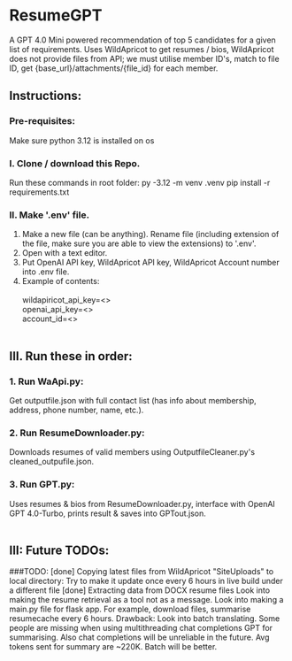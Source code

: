 # ResumeGPT
A GPT 4.0 Mini powered recommendation of top 5 candidates for a given list of requirements. Uses WildApricot to get resumes / bios, WildApricot does not provide files from API; we must utilise member ID's, match to file ID, get {base_url}/attachments/{file_id} for each member.
## Instructions:
### Pre-requisites:
Make sure python 3.12 is installed on os

### I. Clone / download this Repo.
Run these commands in root folder:
py -3.12 -m venv .venv
pip install -r requirements.txt

### II. Make '.env' file.
1. Make a new file (can be anything). Rename file (including extension of the file, make sure you are able to view the extensions) to '.env'.
2. Open with a text editor.
3. Put OpenAI API key, WildApricot API key, WildApricot Account number into .env file. </br>
3. Example of contents:<br /><br />
wildapiricot_api_key=<><br />
openai_api_key=<><br />
account_id=<><br /><br />

## III. Run these in order:
### 1. Run WaApi.py: 
Get outputfile.json with full contact list (has info about membership, address, phone number, name, etc.).<br />
### 2. Run ResumeDownloader.py: 
Downloads resumes of valid members using OutputfileCleaner.py's cleaned_outpufile.json.<br />
### 3. Run GPT.py: 
Uses resumes & bios from ResumeDownloader.py, interface with OpenAI GPT 4.0-Turbo, prints result & saves into GPTout.json.<br /><br />

## III: Future TODOs:
###TODO:
[done] Copying latest files from WildApricot "SiteUploads" to local directory: Try to make it update once every 6 hours in live build under a different file
[done] Extracting data from DOCX resume files
Look into making the resume retrieval as a tool not as a message.
Look into making a main.py file for flask app. For example, download files, summarise resumecache every 6 hours.
Drawback: Look into batch translating. Some people are missing when using multithreading chat completions GPT for summarising. Also chat completions will be unreliable in the future. Avg tokens sent for summary are ~220K. Batch will be better.
